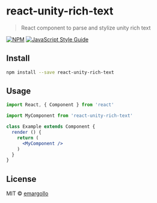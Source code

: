 # react-unity-rich-text

> React component to parse and stylize unity rich text

[![NPM](https://img.shields.io/npm/v/react-unity-rich-text.svg)](https://www.npmjs.com/package/react-unity-rich-text) [![JavaScript Style Guide](https://img.shields.io/badge/code_style-standard-brightgreen.svg)](https://standardjs.com)

## Install

```bash
npm install --save react-unity-rich-text
```

## Usage

```jsx
import React, { Component } from 'react'

import MyComponent from 'react-unity-rich-text'

class Example extends Component {
  render () {
    return (
      <MyComponent />
    )
  }
}
```

## License

MIT © [emargollo](https://github.com/emargollo)
